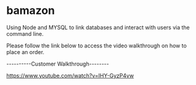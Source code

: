 # bamazon
Using Node and MYSQL to link databases and interact with users via the command line.

Please follow the link below to access the video walkthrough on how to place an order.

----------Customer Walkthrough--------

https://www.youtube.com/watch?v=IHY-GyzP4vw

